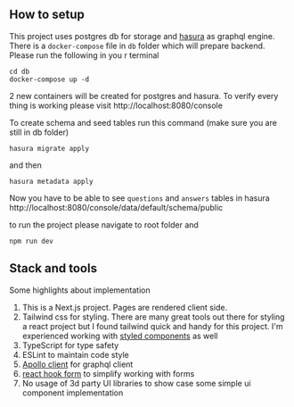 ## How to setup

This project uses postgres db for storage and [hasura](https://hasura.io/) as graphql engine.
There is a `docker-compose` file in `db` folder which will prepare backend. Please run the following in you r terminal

    cd db
    docker-compose up -d
2 new containers will be created for postgres and hasura. To verify every thing is working please visit http://localhost:8080/console

To create schema and seed tables run this command (make sure you are still in db folder)

    hasura migrate apply
   and then

    hasura metadata apply

Now you have to be able to see `questions` and `answers` tables in hasura http://localhost:8080/console/data/default/schema/public

to run the project please navigate to root folder and

    npm run dev

## Stack and tools
Some highlights about implementation

 1. This is a Next.js project. Pages are rendered client side.
 2. Tailwind css for styling. There are many great tools out there for styling a react project but I found tailwind quick and handy for this project. I'm experienced working with [styled components](https://styled-components.com/) as well
 3. TypeScript for type safety
 4. ESLint to maintain code style
 5. [Apollo client](https://www.apollographql.com/docs/react) for graphql client
 6. [react hook form](https://react-hook-form.com/) to simplify working with forms
 7. No usage of 3d party UI libraries to show case some simple ui component implementation
